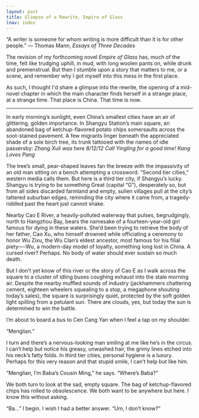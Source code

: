 ```yaml
---
layout: post
title: Glimpse of a Rewrite, Empire of Glass
lnav: index
---
```


“A writer is someone for whom writing is more difficult than it is for other people.” 
― Thomas Mann, _Essays of Three Decades_

The revision of my forthcoming novel _Empire of Glass_ has, much of the time, felt like trudging uphill, in mud, with long woolen pants on, while drunk and premenstrual. But then I stumble upon a story that matters to me, or a scene, and remember why I got myself into this mess in the first place.

As such, I thought I'd share a glimpse into the rewrite, the opening of a mid-novel chapter in which the main character finds herself in a strange place, at a strange time. That place is China. That time is now.

***

In early morning’s sunlight, even China’s smallest cities have an air of glittering, golden importance. In Shangyu Station’s main square, an abandoned bag of ketchup-flavored potato chips somersaults across the soot-stained pavement. A few migrants linger beneath the appreciated shade of a sole birch tree, its trunk tattooed with the names of idle passersby:
	_Zhang Xuli was here 8/12/12_
	_Call Yingling for a good time!_
	_Kang Loves Pang_ 
	
The tree’s small, pear-shaped leaves fan the breeze with the impassivity of an old man sitting on a bench attempting a crossword. “Second tier cities,” western media calls them. But here is a third tier city, if Shangyu’s lucky. Shangyu is trying to be something Great (capital “G”), desperately so, but from all sides discarded farmland and empty, sullen villages pull at the city’s tattered suburban edges, reminding the city where it came from, a tragedy-riddled past the heart just cannot shake.  

Nearby Cao E River, a heavily-polluted waterway that pulses, begrudgingly, north to Hangzhou Bay, bears the namesake of a fourteen-year-old girl famous for dying in these waters. She’d been trying to retrieve the body of her father, Cao Xu, who himself drowned while officiating a ceremony to honor Wu Zixu, the Wu Clan’s eldest ancestor, most famous for his filial piety—-Wu, a modern-day model of loyalty, something long lost in China. A cursed river? Perhaps. No body of water should ever sustain so much death.

But I don’t yet know of this river or the story of Cao E as I walk across the square to a cluster of idling buses coughing exhaust into the stale morning air. Despite the nearby muffled sounds of industry (jackhammers chattering cement, eighteen wheelers squealing to a stop, a megaphone shouting today’s sales), the square is surprisingly quiet, protected by the soft golden light spilling from a petulant sun. There are clouds, yes, but today the sun is determined to win the battle.

I’m about to board a bus to Cen Cang Yan when I feel a tap on my shoulder.

“Menglian.” 

I turn and there’s a nervous-looking man smiling at me like he’s in the circus. I can’t help but notice his greasy, unwashed hair, the grimy lines etched into his neck’s fatty folds. In third tier cities, personal hygiene is a luxury. Perhaps for this very reason and that stupid smile, I can’t help but like him. 

“Menglian, I’m Baba’s Cousin Ming,” he says. “Where’s Baba?”

We both turn to look at the sad, empty square. The bag of ketchup-flavored chips has rolled to obsolescence. We both want to be anywhere but here. I know this without asking.

“Ba...” I begin. I wish I had a better answer. “Um, I don’t know?”